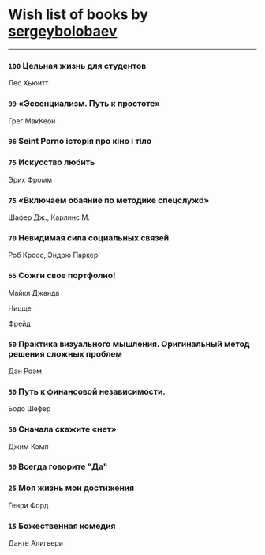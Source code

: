 # Wish list of books by [sergeybolobaev](http://vk.com/id37918255)
---

### `100` Цельная жизнь для студентов
Лес Хьюитт

### `99` «Эссенциализм. Путь к простоте»
Грег МакКеон

### `96` Seint Porno історія про кіно і тіло

### `75` Искусство любить
Эрих Фромм

### `75` «Включаем обаяние по методике спецслужб»
Шафер Дж., Карлинс М.

### `70` Невидимая сила социальных связей
Роб Кросс, Эндрю Паркер

### `65` Сожги свое портфолио!
Майкл Джанда

Ницще

Фрейд

### `50` Практика визуального мышления. Оригинальный метод решения сложных проблем
Дэн Роэм

### `50` Путь к финансовой независимости.
Бодо Шефер

### `50` Сначала скажите «нет»
Джим Кэмп

### `50` Всегда говорите "Да"

### `25` Моя жизнь мои достижения
Генри Форд

### `15` Божественная комедия
Данте Алигьери

